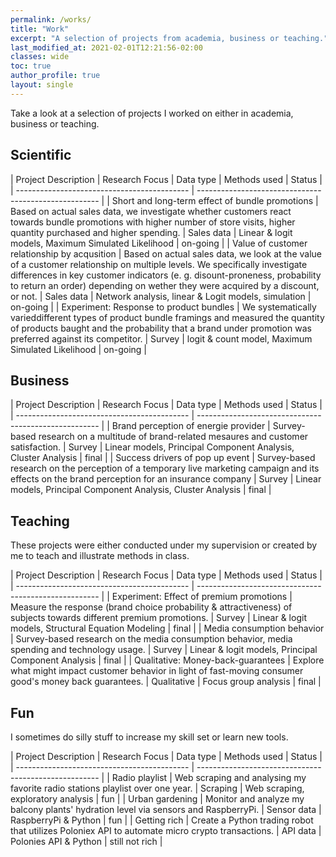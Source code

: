 ```yaml
---
permalink: /works/
title: "Work"
excerpt: "A selection of projects from academia, business or teaching."
last_modified_at: 2021-02-01T12:21:56-02:00
classes: wide
toc: true
author_profile: true
layout: single
---
```



Take a look at a selection of projects I worked on either in academia, business or teaching.

## Scientific

| Project Description | Research Focus | Data type | Methods used | Status |
| ------------------------------------------- | ----------------------------------------------------- |
| Short and long-term effect of bundle promotions | Based on actual sales data, we investigate whether customers react towards bundle promotions with higher number of store visits, higher quantity purchased and higher spending. | Sales data | Linear & logit models, Maximum Simulated Likelihood | on-going |
| Value of customer relationship by acqusition | Based on actual sales data, we look at the value of a customer relationship on multiple levels. We specifically investigate differences in key customer indicators (e. g. disount-proneness, probability to return an order) depending on wether they were acquired by a discount, or not. | Sales data | Network analysis, linear & Logit models, simulation | on-going |
| Experiment: Response to product bundles | We systematically varieddifferent types of product bundle framings and measured the quantity of products baught and the probability that a brand under promotion was preferred against its competitor.  | Survey | logit & count model, Maximum Simulated Likelihood | on-going |

## Business

| Project Description | Research Focus | Data type | Methods used | Status |
| ------------------------------------------- | ----------------------------------------------------- |
| Brand perception of energie provider | Survey-based research on a multitude of brand-related mesaures and customer satisfaction. | Survey | Linear models, Principal Component Analysis, Cluster Analysis | final |
| Success drivers of pop up event | Survey-based research on the perception of a temporary live marketing campaign and its effects on the brand perception for an insurance company | Survey | Linear models, Principal Component Analysis, Cluster Analysis | final |

## Teaching

These projects were either conducted under my supervision or created by me to teach and illustrate methods in class.

| Project Description | Research Focus | Data type | Methods used | Status |
| ------------------------------------------- | ----------------------------------------------------- |
| Experiment: Effect of premium promotions | Measure the response (brand choice probability & attractiveness) of subjects towards different premium promotions. | Survey | Linear & logit models, Structural Equation Modeling | final |
| Media consumption behavior | Survey-based research on the media consumption behavior, media spending and technology usage. | Survey | Linear & logit models, Principal Component Analysis | final |
| Qualitative: Money-back-guarantees | Explore what might impact customer behavior in light of fast-moving consumer good's money back guarantees. | Qualitative | Focus group analysis | final |

## Fun

I sometimes do silly stuff to increase my skill set or learn new tools.

| Project Description | Research Focus | Data type | Methods used | Status |
| ------------------------------------------- | ----------------------------------------------------- |
| Radio playlist | Web scraping and analysing my favorite radio stations playlist over one year. | Scraping | Web scraping, exploratory analysis | fun |
| Urban gardening | Monitor and analyze my balcony plants' hydration level via sensors and RaspberryPi. | Sensor data | RaspberryPi & Python | fun |
| Getting rich | Create a Python trading robot that utilizes Poloniex API to automate micro crypto transactions. | API data | Polonies API & Python | still not rich |

